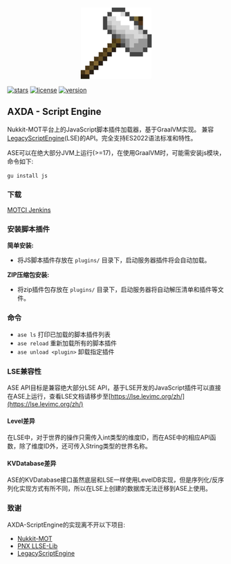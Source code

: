
<p align="center">
    <img height="165" src="ase_logo.png">
</p>

[![stars](https://img.shields.io/github/stars/Ruokwok/AXDA-ScriptEngine)](https://github.com/Ruokwok/AXDA-ScriptEngine)
[![license](https://img.shields.io/github/license/Ruokwok/AXDA-ScriptEngine)](https://github.com/Ruokwok/AXDA-ScriptEngine/blob/master/LICENSE)
[![version](https://img.shields.io/badge/version-1.0.0-red)](https://github.com/Ruokwok/AXDA-ScriptEngine)

## AXDA - Script Engine
Nukkit-MOT平台上的JavaScript脚本插件加载器，基于GraalVM实现。
兼容 [LegacyScriptEngine](https://lse.levimc.org/zh/)(LSE)的API。完全支持ES2022语法标准和特性。

ASE可以在绝大部分JVM上运行(>=17)，在使用GraalVM时，可能需安装js模块，命令如下:

`gu install js`

### 下载
[MOTCI Jenkins](https://motci.cn/job/AXDA-ScriptEngine/)
### 安装脚本插件

**简单安装:**
-  将JS脚本插件存放在 `plugins/` 目录下，启动服务器插件将会自动加载。

**ZIP压缩包安装:**
-  将zip插件包存放在 `plugins/` 目录下，启动服务器将自动解压清单和插件等文件。

### 命令
- `ase ls` 打印已加载的脚本插件列表
- `ase reload` 重新加载所有的脚本插件
- `ase unload <plugin>` 卸载指定插件

### LSE兼容性
ASE API目标是兼容绝大部分LSE API，基于LSE开发的JavaScript插件可以直接在ASE上运行，查看LSE文档请移步至[https://lse.levimc.org/zh/](https://lse.levimc.org/zh/)

#### Level差异
在LSE中，对于世界的操作只需传入int类型的维度ID，而在ASE中的相应API函数，除了维度ID外，还可传入String类型的世界名称。

#### KVDatabase差异
ASE的KVDatabase接口虽然底层和LSE一样使用LevelDB实现，但是序列化/反序列化实现方式有所不同，所以在LSE上创建的数据库无法迁移到ASE上使用。

### 致谢
AXDA-ScriptEngine的实现离不开以下项目:
- [Nukkit-MOT](https://github.com/MemoriesOfTime/Nukkit-MOT)
- [PNX LLSE-Lib](https://github.com/PowerNukkitX-Bundle/LLSE-Lib)
- [LegacyScriptEngine](https://github.com/LiteLDev/LegacyScriptEngine)